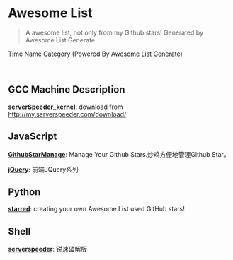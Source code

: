 # Awesome List

> A awesome list, not only from my Github stars! Generated by Awesome List Generate

[Time](https://github.com/ttionya/test/blob/master/README.md) [Name](https://github.com/ttionya/test/blob/master/README-NAME.md) [Category](https://github.com/ttionya/test/blob/master/README-CATEGORY.md)  (Powered By [Awesome List Generate](https://github.com/ttionya/Awesome-List-Generator))

<br>

## GCC Machine Description

[**serverSpeeder_kernel**](https://github.com/0oVicero0/serverSpeeder_kernel): download from http://my.serverspeeder.com/download/  


## JavaScript

[**GithubStarManage**](https://github.com/golmic/GithubStarManage): Manage Your Github Stars.炒鸡方便地管理Github Star。  


[**jQuery**](https://github.com/JsAaron/jQuery): 前端JQuery系列  


## Python

[**starred**](https://github.com/maguowei/starred): creating your own Awesome List used GitHub stars!  


## Shell

[**serverspeeder**](https://github.com/91yun/serverspeeder): 锐速破解版  


